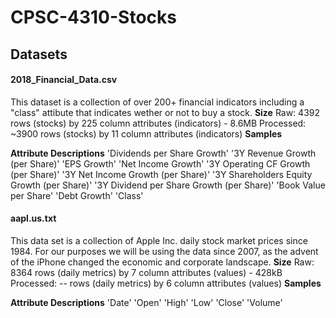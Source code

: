 # CPSC-4310-Stocks

## Datasets
#### 2018_Financial_Data.csv ####
This dataset is a collection of over 200+ financial indicators including a "class" attibute that indicates wether or not to buy a stock.
**Size** 
Raw: 4392 rows (stocks) by 225 column attributes (indicators) - 8.6MB
Processed: ~3900 rows (stocks) by 11 column attributes (indicators) 
**Samples** 

**Attribute Descriptions** 
'Dividends per Share Growth' 
'3Y Revenue Growth (per Share)' 
'EPS Growth'
'Net Income Growth'
'3Y Operating CF Growth (per Share)'
'3Y Net Income Growth (per Share)'
'3Y Shareholders Equity Growth (per Share)'
'3Y Dividend per Share Growth (per Share)'
'Book Value per Share'
'Debt Growth'
'Class'

#### aapl.us.txt ####
This data set is a collection of Apple Inc. daily stock market prices since 1984. For our purposes we will be using the data since 2007, as the advent of the iPhone changed the economic and corporate landscape. 
**Size**
Raw: 8364 rows (daily metrics) by 7 column attributes (values) - 428kB
Processed: -- rows (daily metrics) by 6 column attributes (values) 
**Samples**

**Attribute Descriptions**
'Date'
'Open'
'High'
'Low'
'Close'
'Volume'